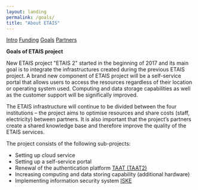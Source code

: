 ```yaml
---
layout: landing
permalink: /goals/
title: "About ETAIS"
---
```

<a href="/about/" class="btn-info"> Intro</a>
<a href="/funding/" class="btn-info"> Funding</a>
<a href="/goals/" class="btn-success"> Goals</a>
<a href="/partners/" class="btn-info"> Partners</a>

**Goals of ETAIS project**

New ETAIS project "ETAIS 2" started in the beginning of 2017 and its main goal is to integrate the infrastructures created during the previous ETAIS project. A brand new component of ETAIS project will be a self-service portal that allows users to access the resources regardless of their location or operating system used. Computing and data storage capabilities as well as the customer support will be significally improved.

The ETAIS infrastructure will continue to be divided between the four institutions – the project aims to optimise resources and share costs (staff, electricity) between partners. It is also important that the project’s partners create a shared knowledge base and therefore improve the quality of the ETAIS services.

The project consists of the following sub-projects:

- Setting up cloud service  
- Setting up a self-service portal  
- Renewal of the authentication platform [TAAT (TAAT2)](http://taat.edu.ee/main/about/?lang=en "TAAT info")  
- Increasing computing and data storing capability (additional hardware)  
- Implementing information security system  [ISKE](https://www.ria.ee/en/iske-en.html "RIA ISKE page")  


